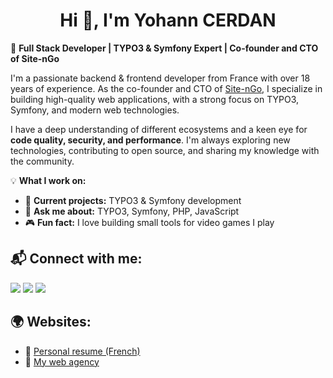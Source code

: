<h1 align="center">Hi 👋, I'm Yohann CERDAN</h1>

🚀 **Full Stack Developer | TYPO3 & Symfony Expert | Co-founder and CTO of Site-nGo**  

I'm a passionate backend & frontend developer from France with over 18 years of experience. As the co-founder and CTO of <a href="https://www.site-ngo.fr/">Site-nGo</a>, I specialize in building high-quality web applications, with a strong focus on TYPO3, Symfony, and modern web technologies.  

I have a deep understanding of different ecosystems and a keen eye for **code quality, security, and performance**. I'm always exploring new technologies, contributing to open source, and sharing my knowledge with the community.  

💡 **What I work on:**  
- 🔭 **Current projects:** TYPO3 & Symfony development  
- 💬 **Ask me about:** TYPO3, Symfony, PHP, JavaScript  
- 🎮 **Fun fact:** I love building small tools for video games I play  

<h2 align="left">📬 Connect with me:</h2>

<a href="https://twitter.com/Apen_" target="_blank"><img src="https://img.shields.io/badge/twitter-1DA1F2.svg?style=for-the-badge&logo=twitter&logoColor=white"/></a>
<a href="https://www.linkedin.com/in/yohann-cerdan-645015190/" target="_blank"><img src="https://img.shields.io/badge/linkedin-0077B5.svg?style=for-the-badge&logo=linkedin&logoColor=white"/></a>
<a href="https://github.com/Apen" target="_blank"><img src="https://img.shields.io/badge/Apen-222F29.svg?style=for-the-badge&logo=Github"/></a>

<h2 align="left">🌍 Websites:</h2>

- 📄 <a href="https://cv.ycerdan.fr/" target="_blank">Personal resume (French)</a>  
- 🏢 <a href="https://www.site-ngo.fr" target="_blank">My web agency</a>  

